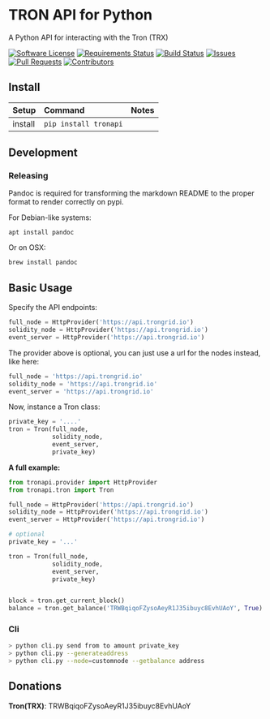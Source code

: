 # TRON API for Python
A Python API for interacting with the Tron (TRX)

[![Software License](https://img.shields.io/badge/license-MIT-brightgreen.svg)](LICENSE)
[![Requirements Status](https://requires.io/github/iexbase/tron-api-python/requirements.svg?branch=master)](https://requires.io/github/iexbase/tron-api-python/requirements/?branch=master)
[![Build Status](https://api.travis-ci.com/iexbase/tron-api-python.svg?branch=master)](https://travis-ci.com/iexbase/tron-api-python)
[![Issues](https://img.shields.io/github/issues/iexbase/tron-api-python.svg)](https://github.com/iexbase/tron-api-python/issues)
[![Pull Requests](https://img.shields.io/github/issues-pr/iexbase/tron-api-python.svg)](https://github.com/iexbase/tron-api-python/pulls)
[![Contributors](https://img.shields.io/github/contributors/iexbase/tron-api-python.svg)](https://github.com/iexbase/tron-api-python/graphs/contributors)

## Install

| Setup   | Command             | Notes
| :------ | :------------------ | :---------
| install | `pip install tronapi`  |

## Development

### Releasing

Pandoc is required for transforming the markdown README to the proper format to
render correctly on pypi.

For Debian-like systems:

```
apt install pandoc
```

Or on OSX:

```sh
brew install pandoc
```


## Basic Usage
Specify the API endpoints:

```python
full_node = HttpProvider('https://api.trongrid.io')
solidity_node = HttpProvider('https://api.trongrid.io')
event_server = HttpProvider('https://api.trongrid.io')
```

The provider above is optional, you can just use a url for the nodes instead, like here:

```python 
full_node = 'https://api.trongrid.io'
solidity_node = 'https://api.trongrid.io'
event_server = 'https://api.trongrid.io'
```

Now, instance a Tron class:

```python
private_key = '....'
tron = Tron(full_node, 
            solidity_node, 
            event_server, 
            private_key)         
```            

**A full example:**

```python
from tronapi.provider import HttpProvider
from tronapi.tron import Tron

full_node = HttpProvider('https://api.trongrid.io')
solidity_node = HttpProvider('https://api.trongrid.io')
event_server = HttpProvider('https://api.trongrid.io')

# optional
private_key = '...'

tron = Tron(full_node, 
            solidity_node, 
            event_server, 
            private_key)   


block = tron.get_current_block()
balance = tron.get_balance('TRWBqiqoFZysoAeyR1J35ibuyc8EvhUAoY', True)
```


### Cli
```bash
> python cli.py send from to amount private_key
> python cli.py --generateaddress
> python cli.py --node=customnode --getbalance address
```


## Donations
**Tron(TRX)**: TRWBqiqoFZysoAeyR1J35ibuyc8EvhUAoY
